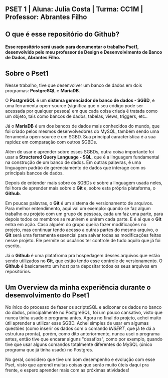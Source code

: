 ## **PSET 1** | Aluna: Julia Costa | Turma: CC1M | Professor: Abrantes Filho
## O que é esse repositório do Github?
#### Esse repositório será usado para documentar o trabalho Pset1, desenvolvido pelo meu professor de Design e Desenvolvimento de Banco de Dados, Abrantes Filho.
## Sobre o Pset1
Nesse trabalho, tive que desenvolver um banco de dados em dois programas: **PostgreSQL** e **MariaDB**.

O **PostgreSQL** é um **sistema gerenciador de banco de dados - SGBD**, e uma ferramenta open-source (significa que o seu código pode ser acessada por qualquer pessoa)  em que cada coisa criada é tratada como um objeto, tais como bancos de dados, tabelas, views, triggers, etc..

Já o **MariaDB** é um dos bancos de dados mais conhecidos do mundo, que foi criado pelos mesmos desenvolvedores do MySQL, também sendo uma ferramenta open-source e um SGBD. Sua principal característica é a sua rapidez em comparação com outros SGBDs.

Além de usar e aprender sobre esses SGBDs, outra coisa importante foi usar a **Structered Query Language - SQL**, que é a linguagem fundamental na construção de um banco de dados. Em outras palavras,  é uma linguagem padrão de gerenciamento de dados que interage com os principais bancos de dados.

Depois de entender mais sobre os SGBDs e sobre a linguagem usada neles, foi hora de aprender mais sobre o **Git** e, sobre esta própria plataforma, o **Github**. 

Em poucas palavras, o **Git** é um sistema de versionamento de arquivos. Para melhor entendimento, aqui vai um exemplo: quando se faz algum trabalho ou projeto com um grupo de pessoas, cada um faz uma parte, para depois todos os membros se reunirem e unirem cada parte. E é aí que o **Git** entra em ação. Caso alguém do grupo queira fazer modificações no projeto, mas continuar tendo acesso a outras partes do mesmo arquivo, o **Git** será uma ferramenta essencial para salvar todas as modificações feitas nesse projeto. Ele permite os usuários ter controle de tudo aquilo que já foi escrito.

Já o **Github** é uma platafroma pra hospedagem desses arquivos que estão sendo utilizados no **Git**, que estão tendo esse controle de versionamento. O **Github** é basicamento um host para depositar todos os seus arquivos em repositórios.


## Um Overview da minha experiência durante o desenvolvimento do Pset1
No ínico do processo de fazer os scriptsSQL e adiconar os dados no banco do dados, principalmente no PostgreSQL, foi um pouco cansativo, visto que
nunca tinha usado o programa antes. Agora no final do projeto, achei muito útil aprender a utilizar esse SGBD. Achei simples de usar em algumas questões
(como inserir os dados com o comando *INSERT*, que já te dá a estrutura pronta), porém, como dito anteriormente, nunca usei o programa antes, então tive que encarar alguns "desafios", como por exemplo, quando tive que usar alguns comandos totalmente diferentes do MySQL (único programa que já tinha usado) no Postgres.

No geral, considero que tive um bom desempenho e evolução com esse Pset, visto que aprendi muitas coisas que serão muito úteis daqui pra frente, e espero aprender mais com as próximas atividades!
